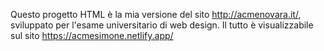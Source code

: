 Questo progetto HTML è la mia versione del sito http://acmenovara.it/, sviluppato per l'esame universitario di web design. Il tutto è visualizzabile sul sito https://acmesimone.netlify.app/
